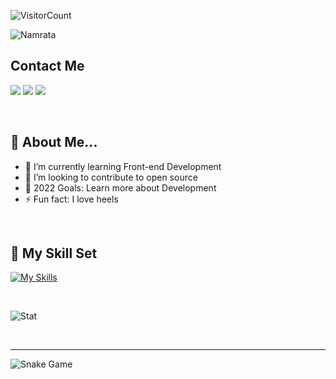 
![VisitorCount](https://profile-counter.glitch.me/namratanimmi/count.svg)

![Namrata](https://github.com/namratanimmi/namratanimmi/blob/main/Git_readme_cover-1.png)

## Contact Me

<a href="https://www.linkedin.com/in/namrata-n-0367301b7/"><img src="https://img.shields.io/badge/LinkedIn-0077B5?style=for-the-badge&logo=linkedin&logoColor=white"></a>
<a href="mailto:namratajaisal5213@gmail.com"><img src="https://img.shields.io/badge/Gmail-D14836?style=for-the-badge&logo=gmail&logoColor=white"></a>
<a href="https://www.instagram.com/namrata_jaisal/"><img src="https://img.shields.io/badge/Instagram-E4405F?style=for-the-badge&logo=instagram&logoColor=white"></a>



<br>

## 👧 About Me...

- 🔗 I’m currently learning Front-end Development
- 👐 I’m looking to contribute to open source
- 🥅 2022 Goals: Learn more about Development
- ⚡ Fun fact: I love heels

<br>


## 🤹 My Skill Set
[![My Skills](https://skillicons.dev/icons?i=java,html,css,c,python,figma,canva)](https://skillicons.dev)

<br>


![Stat](https://github-readme-stats.vercel.app/api?username=namratanimmi&show_icons=true&title_color=E88795&icon_color=FF33FF&text_color=D6BCD5&bg_color=151515)

<br>

___

![Snake Game](https://raw.githubusercontent.com/namratanimmi/namratanimmi/output/github-contribution-grid-snake.svg)
